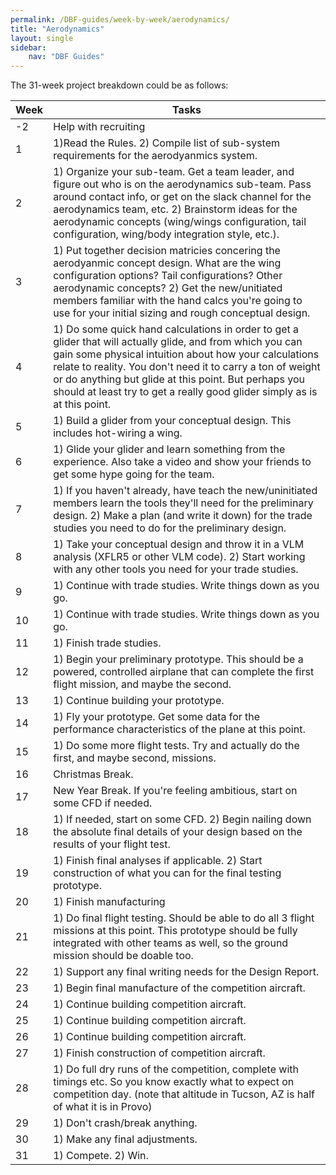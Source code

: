 ```yaml
---
permalink: /DBF-guides/week-by-week/aerodynamics/
title: "Aerodynamics"
layout: single
sidebar:
    nav: "DBF Guides"
---
```



The 31-week project breakdown could be as follows:

| Week | Tasks |
|------|-------|
|-2 | Help with recruiting|
|1| 1)Read the Rules. 2) Compile list of sub-system requirements for the aerodyanmics system. |
|2| 1) Organize your sub-team. Get a team leader, and figure out who is on the aerodynamics sub-team.  Pass around contact info, or get on the slack channel for the aerodynamics team, etc. 2) Brainstorm ideas for the aerodynamic concepts (wing/wings configuration, tail configuration, wing/body integration style, etc.). |
|3| 1) Put together decision matricies concering the aerodyanmic concept design.  What are the wing configuration options?  Tail configurations?  Other aerodynamic concepts? 2) Get the new/unitiated members familiar with the hand calcs you're going to use for your initial sizing and rough conceptual design.|
|4| 1) Do some quick hand calculations in order to get a glider that will actually glide, and from which you can gain some physical intuition about how your calculations relate to reality.  You don't need it to carry a ton of weight or do anything but glide at this point.  But perhaps you should at least try to get a really good glider simply as is at this point.|
|5| 1) Build a glider from your conceptual design.  This includes hot-wiring a wing. |
|6| 1) Glide your glider and learn something from the experience.  Also take a video and show your friends to get some hype going for the team.|
|7| 1) If you haven't already, have teach the new/uninitiated members learn the tools they'll need for the preliminary design. 2) Make a plan (and write it down) for the trade studies you need to do for the preliminary design.|
|8| 1) Take your conceptual design and throw it in a VLM analysis (XFLR5 or other VLM code). 2) Start working with any other tools you need for your trade studies. |
|9| 1) Continue with trade studies.  Write things down as you go.|
|10| 1) Continue with trade studies.  Write things down as you go.|
|11| 1) Finish trade studies.|
|12| 1) Begin your preliminary prototype.  This should be a powered, controlled airplane that can complete the first flight mission, and maybe the second.|
|13| 1) Continue building your prototype. |
|14| 1) Fly your prototype.  Get some data for the performance characteristics of the plane at this point. |
|15| 1) Do some more flight tests. Try and actually do the first, and maybe second, missions.|
|16| Christmas Break. |
|17| New Year Break. If you're feeling ambitious, start on some CFD if needed. |
|18| 1) If needed, start on some CFD. 2) Begin nailing down the absolute final details of your design based on the results of your flight test. |
|19| 1) Finish final analyses if applicable. 2) Start construction of what you can for the final testing prototype.|
|20| 1) Finish manufacturing|
|21| 1) Do final flight testing.  Should be able to do all 3 flight missions at this point. This prototype should be fully integrated with other teams as well, so the ground mission should be doable too.|
|22| 1) Support any final writing needs for the Design Report. |
|23| 1) Begin final manufacture of the competition aircraft. |
|24| 1) Continue building competition aircraft.|
|25| 1) Continue building competition aircraft.|
|26| 1) Continue building competition aircraft.|
|27| 1) Finish construction of competition aircraft.|
|28| 1) Do full dry runs of the competition, complete with timings etc. So you know exactly what to expect on competition day. (note that altitude in Tucson, AZ is half of what it is in Provo)|
|29| 1) Don't crash/break anything.|
|30| 1) Make any final adjustments. |
|31| 1) Compete. 2) Win.|
